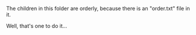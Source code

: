 The children in this folder are orderly, because there is an "order.txt" file in it.

Well, that's one to do it...